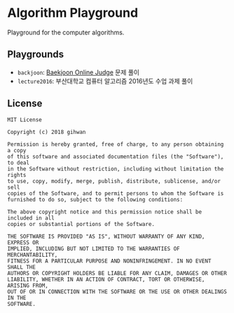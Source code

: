 # Algorithm Playground

Playground for the computer algorithms.

## Playgrounds

- `backjoon`: [Baekjoon Online Judge] 문제 풀이
- `lecture2016`: 부산대학교 컴퓨터 알고리즘 2016년도 수업 과제 풀이

## License

```
MIT License

Copyright (c) 2018 gihwan

Permission is hereby granted, free of charge, to any person obtaining a copy
of this software and associated documentation files (the "Software"), to deal
in the Software without restriction, including without limitation the rights
to use, copy, modify, merge, publish, distribute, sublicense, and/or sell
copies of the Software, and to permit persons to whom the Software is
furnished to do so, subject to the following conditions:

The above copyright notice and this permission notice shall be included in all
copies or substantial portions of the Software.

THE SOFTWARE IS PROVIDED "AS IS", WITHOUT WARRANTY OF ANY KIND, EXPRESS OR
IMPLIED, INCLUDING BUT NOT LIMITED TO THE WARRANTIES OF MERCHANTABILITY,
FITNESS FOR A PARTICULAR PURPOSE AND NONINFRINGEMENT. IN NO EVENT SHALL THE
AUTHORS OR COPYRIGHT HOLDERS BE LIABLE FOR ANY CLAIM, DAMAGES OR OTHER
LIABILITY, WHETHER IN AN ACTION OF CONTRACT, TORT OR OTHERWISE, ARISING FROM,
OUT OF OR IN CONNECTION WITH THE SOFTWARE OR THE USE OR OTHER DEALINGS IN THE
SOFTWARE.
```

[Baekjoon Online Judge]: https://www.acmicpc.net
